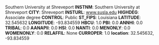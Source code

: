 
Southern University at Shreveport
**INSTNM**: Southern University at Shreveport
**CITY**: Shreveport
**INSTURL**: www.susla.edu
**HIGHDEG**: Associate degree
**CONTROL**: Public
**ST_FIPS**: Louisiana
**LATITUDE**: 32.545632
**LONGITUDE**: -93.834559
**HBCU**: 1.0
**PBI**: 0.0
**ANNHI**: 0.0
**TRIBAL**: 0.0
**AANAPII**: 0.0
**HSI**: 0.0
**NANTI**: 0.0
**MENONLY**: 0.0
**WOMENONLY**: 0.0
**RELAFFIL**: None
**CURROPER**: 1.0
**location**: 32.545632, -93.834559
